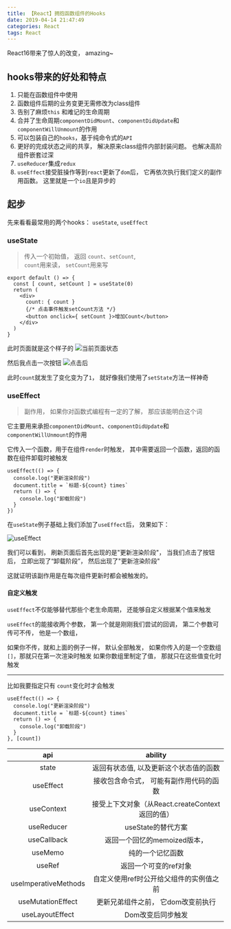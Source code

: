 ```yaml
---
title: 【React】拥抱函数组件的Hooks
date: 2019-04-14 21:47:49
categories: React
tags: React
---
```


React16带来了惊人的改变， amazing~

## hooks带来的好处和特点

1. 只能在函数组件中使用
2. 函数组件后期的业务变更无需修改为class组件
3. 告别了麻烦`this` 和难记的生命周期
4. 合并了生命周期`componentDidMount`、`componentDidUpdate`和`componentWillUnmount`的作用
5. 可以包装自己的`hooks`，基于纯命令式的`API`
6. 更好的完成状态之间的共享， 解决原来class组件内部封装问题。 也解决高阶组件嵌套过深
7. `useReducer`集成`redux`
8. `useEffect`接受脏操作等到`react`更新了`dom`后， 它再依次执行我们定义的副作用函数。 这里就是一个`io`且是异步的


## 起步
先来看看最常用的两个hooks： `useState`, `useEffect` 

### useState
> 传入一个初始值， 返回 `count`、`setCount`,  
> `count`用来读， `setCount`用来写  


```Js
export default () => {
  const [ count, setCount ] = useState(0)
  return (
    <div>
      count: { count }
      {/* 点击事件触发setCount方法 */}
      <button onclick={ setCount }>增加Count</button>
    </div>
  )
}
```
此时页面就是这个样子的
![当前页面状态](http://img.nixiaolei.com/2019-04-14-22-35-19.png)

然后我点击一次按钮
![点击后](http://img.nixiaolei.com/2019-04-14-22-43-40.png)

此时`count`就发生了变化变为了`1`， 就好像我们使用了`setState`方法一样神奇


### useEffect
> 副作用， 如果你对函数式编程有一定的了解， 那应该能明白这个词

它主要用来承担`componentDidMount`、`componentDidUpdate`和`componentWillUnmount`的作用

它传入一个函数，用于在组件`render`时触发， 其中需要返回一个函数，返回的函数在组件卸载时被触发
```Js
useEffect(() => {
  console.log("更新渲染阶段")
  document.title = `标题-${count} times`
  return () => {
    console.log("卸载阶段")
  }
})
```

在`useState`例子基础上我们添加了`useEffect`后， 效果如下：

![useEffect](http://img.nixiaolei.com/effect.gif)

我们可以看到， 刷新页面后首先出现的是"更新渲染阶段"，
当我们点击了按钮后， 立即出现了“卸载阶段”， 然后出现了"更新渲染阶段"

这就证明该副作用是在每次组件更新时都会被触发的。


#### 自定义触发
`useEffect`不仅能够替代那些个老生命周期， 还能够自定义根据某个值来触发

`useEffect`的能接收两个参数， 第一个就是刚刚我们尝试的回调， 第二个参数可传可不传， 他是一个数组， 

如果你不传，就和上面的例子一样， 默认全部触发，
如果你传入的是一个空数组`[]`，那就只在第一次渲染时触发
如果你数组里制定了值， 那就只在这些值变化时触发

***

比如我要指定只有 `count`变化时才会触发
```Js
useEffect(() => {
  console.log("更新渲染阶段")
  document.title = `标题-${count} times`
  return () => {
    console.log("卸载阶段")
  }
}, [count])
```

| api | ability | 
| :------: | :------: | 
| state | 返回有状态值, 以及更新这个状态值的函数 | 
| useEffect | 接收包含命令式， 可能有副作用代码的函数 |
| useContext | 接受上下文对象（从React.createContext返回的值） |
| useReducer  | useState的替代方案 |
| useCallback | 返回一个回忆的memoized版本， |
| useMemo | 纯的一个记忆函数 |
| useRef | 返回一个可变的ref对象 |
| useImperativeMethods  | 自定义使用ref时公开给父组件的实例值之前 |
| useMutationEffect  | 更新兄弟组件之前， 它dom改变前执行 |
| useLayoutEffect  | Dom改变后同步触发 |
